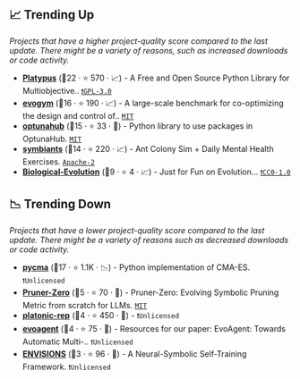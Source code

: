 ## 📈 Trending Up

_Projects that have a higher project-quality score compared to the last update. There might be a variety of reasons, such as increased downloads or code activity._

- <b><a href="https://github.com/Project-Platypus/Platypus">Platypus</a></b> (🥇22 ·  ⭐ 570 · 📈) - A Free and Open Source Python Library for Multiobjective.. <code><a href="http://bit.ly/2M0xdwT">❗️GPL-3.0</a></code>
- <b><a href="https://github.com/EvolutionGym/evogym">evogym</a></b> (🥈16 ·  ⭐ 190 · 📈) - A large-scale benchmark for co-optimizing the design and control of.. <code><a href="http://bit.ly/34MBwT8">MIT</a></code>
- <b><a href="https://github.com/optuna/optunahub">optunahub</a></b> (🥈15 ·  ⭐ 33 · 🐣) - Python library to use packages in OptunaHub. <code><a href="http://bit.ly/34MBwT8">MIT</a></code>
- <b><a href="https://github.com/MeoMix/symbiants">symbiants</a></b> (🥈14 ·  ⭐ 220 · 📈) - Ant Colony Sim + Daily Mental Health Exercises. <code><a href="http://bit.ly/3nYMfla">Apache-2</a></code>
- <b><a href="https://github.com/Evolutionary-Intelligence/Biological-Evolution">Biological-Evolution</a></b> (🥉9 ·  ⭐ 4 · 📈) - Just for Fun on Evolution... <code><a href="https://tldrlegal.com/search?q=CC0-1.0">❗️CC0-1.0</a></code>

## 📉 Trending Down

_Projects that have a lower project-quality score compared to the last update. There might be a variety of reasons such as decreased downloads or code activity._

- <b><a href="https://github.com/CMA-ES/pycma">pycma</a></b> (🥈17 ·  ⭐ 1.1K · 📉) - Python implementation of CMA-ES. <code>❗Unlicensed</code>
- <b><a href="https://github.com/pprp/Pruner-Zero">Pruner-Zero</a></b> (🥉5 ·  ⭐ 70 · 🐣) - Pruner-Zero: Evolving Symbolic Pruning Metric from scratch for LLMs. <code><a href="http://bit.ly/34MBwT8">MIT</a></code>
- <b><a href="https://github.com/minyoungg/platonic-rep">platonic-rep</a></b> (🥉4 ·  ⭐ 450 · 🐣) -  <code>❗Unlicensed</code>
- <b><a href="https://github.com/siyuyuan/evoagent">evoagent</a></b> (🥉4 ·  ⭐ 75 · 🐣) - Resources for our paper: EvoAgent: Towards Automatic Multi-.. <code>❗Unlicensed</code>
- <b><a href="https://github.com/xufangzhi/ENVISIONS">ENVISIONS</a></b> (🥉3 ·  ⭐ 96 · 🐣) - A Neural-Symbolic Self-Training Framework. <code>❗Unlicensed</code>

